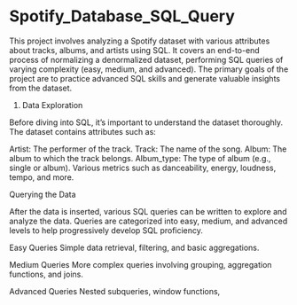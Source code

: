 # Spotify_Database_SQL_Query

This project involves analyzing a Spotify dataset with various attributes about tracks, albums, and artists using SQL. It covers an end-to-end process of normalizing a denormalized dataset, performing SQL queries of varying complexity (easy, medium, and advanced). The primary goals of the project are to practice advanced SQL skills and generate valuable insights from the dataset.

1. Data Exploration

Before diving into SQL, it’s important to understand the dataset thoroughly. The dataset contains attributes such as:

  Artist: The performer of the track.
  Track: The name of the song.
  Album: The album to which the track belongs.
  Album_type: The type of album (e.g., single or album).
  Various metrics such as danceability, energy, loudness, tempo, and more.

Querying the Data

After the data is inserted, various SQL queries can be written to explore and analyze the data. Queries are categorized into easy, medium, and advanced levels to help progressively develop SQL proficiency.

  Easy Queries
  Simple data retrieval, filtering, and basic aggregations.

  Medium Queries
  More complex queries involving grouping, aggregation functions, and joins.

  Advanced Queries
  Nested subqueries, window functions, 
